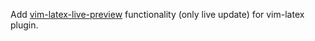 Add [vim-latex-live-preview](https://github.com/xuhdev/vim-latex-live-preview) functionality (only live update) for vim-latex plugin.
